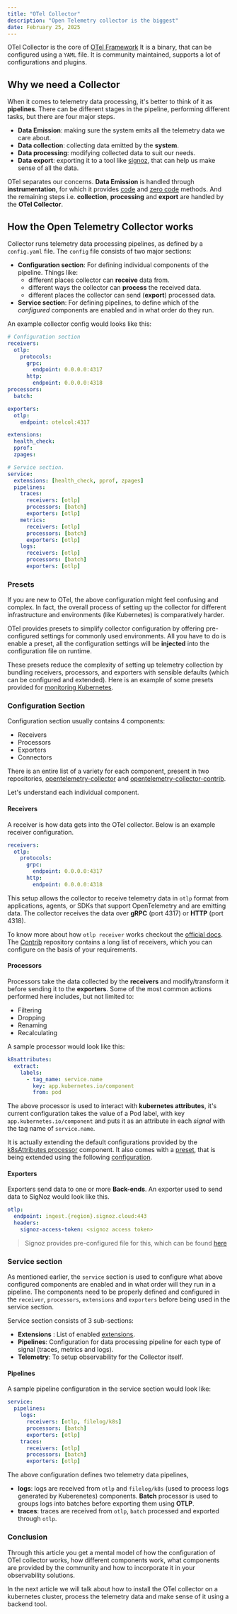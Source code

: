 ```yaml
---
title: "OTel Collector"
description: "Open Telemetry collector is the biggest"
date: February 25, 2025
---
```


OTel Collector is the core of [OTel Framework](/writings/tech/observability/observability-101)
It is a binary, that can be configured using a `YAML` file. It is community maintained,
supports a lot of configurations and plugins.

## Why we need a Collector

When it comes to telemetry data processing, it's better to think of it as **pipelines**.
There can be different stages in the pipeline, performing different tasks, but there
are four major steps.

- **Data Emission**: making sure the system emits all the telemetry data we care
  about.
- **Data collection**: collecting data emitted by the **system**.
- **Data processing**: modifying collected data to suit our needs.
- **Data export**: exporting it to a tool like [signoz](https://signoz.io), that
  can help us make sense of all the data.

OTel separates our concerns. **Data Emission** is handled through **instrumentation**,
for which it provides [code](https://opentelemetry.io/docs/languages/) and
[zero code](https://opentelemetry.io/docs/zero-code/) methods. And the remaining
steps i.e. **collection**, **processing** and **export** are handled
by the **OTel Collector**.

## How the Open Telemetry Collector works

Collector runs telemetry data processing pipelines, as defined by a `config.yaml`
file. The `config` file consists of two major sections:

- **Configuration section**: For defining individual components of the pipeline.
  Things like:
  - different places collector can **receive** data from.
  - different ways the collector can **process** the received data.
  - different places the collector can send (**export**) processed data.
- **Service section**: For defining pipelines, to define which of
  the _configured_ components are enabled and in what order
  do they run.

An example collector config would looks like this:

```yaml
# Configuration section
receivers:
  otlp:
    protocols:
      grpc:
        endpoint: 0.0.0.0:4317
      http:
        endpoint: 0.0.0.0:4318
processors:
  batch:

exporters:
  otlp:
    endpoint: otelcol:4317

extensions:
  health_check:
  pprof:
  zpages:

# Service section.
service:
  extensions: [health_check, pprof, zpages]
  pipelines:
    traces:
      receivers: [otlp]
      processors: [batch]
      exporters: [otlp]
    metrics:
      receivers: [otlp]
      processors: [batch]
      exporters: [otlp]
    logs:
      receivers: [otlp]
      processors: [batch]
      exporters: [otlp]
```

### Presets

If you are new to OTel, the above configuration might feel confusing and complex.
In fact, the overall process of setting up the collector for different infrastructure
and environments (like Kubernetes) is comparatively harder.

OTel provides presets to simplify collector configuration by offering pre-configured
settings for commonly used environments. All you have to do is enable a preset, all
the configuration settings will be **injected** into the configuration file on runtime.

These presets reduce the complexity of setting up telemetry collection by bundling
receivers, processors, and exporters with sensible defaults (which can be configured
and extended). Here is an example of some presets provided for [monitoring Kubernetes](https://opentelemetry.io/docs/platforms/kubernetes/helm/collector/#presets).

### Configuration Section

Configuration section usually contains 4 components:

- Receivers
- Processors
- Exporters
- Connectors

There is an entire list of a variety for each component, present in two repositories,
[opentelemetry-collector](https://github.com/open-telemetry/opentelemetry-collector/tree/main)
and
[opentelemetry-collector-contrib](https://github.com/open-telemetry/opentelemetry-collector-contrib/tree/main).

Let's understand each individual component.

#### Receivers

A receiver is how data gets into the OTel collector. Below is an example receiver
configuration.

```yaml
receivers:
  otlp:
    protocols:
      grpc:
        endpoint: 0.0.0.0:4317
      http:
        endpoint: 0.0.0.0:4318
```

This setup allows the collector to receive telemetry data in `otlp` format
from applications, agents, or SDKs that support OpenTelemetry and are emitting
data. The collector receives the data over **gRPC** (port 4317) or
**HTTP** (port 4318).

To know more about how `otlp receiver` works checkout the [official docs](https://github.com/open-telemetry/opentelemetry-collector/blob/main/receiver/otlpreceiver/README.md).
The [Contrib](https://github.com/open-telemetry/opentelemetry-collector-contrib)
repository contains a long list of receivers, which you can configure on the basis
of your requirements.

#### Processors

Processors take the data collected by the **receivers** and modify/transform it before
sending it to the **exporters**. Some of the most common actions performed here includes,
but not limited to:

- Filtering
- Dropping
- Renaming
- Recalculating

A sample processor would look like this:

```yaml
k8sattributes:
  extract:
    labels:
      - tag_name: service.name
        key: app.kubernetes.io/component
        from: pod
```

The above processor is used to interact with **kubernetes attributes**, it's current
configuration takes the value of a Pod label, with key `app.kubernetes.io/component`
and puts it as an attribute in each _signal_ with the tag name of `service.name`.

It is actually extending the default configurations provided by the [k8sAttributes
processor](https://github.com/open-telemetry/opentelemetry-collector-contrib/blob/main/processor/k8sattributesprocessor/README.md#extracting-attributes-from-pod-labels-and-annotations)
component. It also comes with a [preset](https://opentelemetry.io/docs/platforms/kubernetes/helm/collector/#kubernetes-attributes-preset),
that is being extended using the following [configuration](https://github.com/open-telemetry/opentelemetry-collector-contrib/blob/main/processor/k8sattributesprocessor/README.md#extracting-attributes-from-pod-labels-and-annotations).

#### Exporters

Exporters send data to one or more **Back-ends**. An exporter used to send data to
SigNoz would look like this.

```yaml
otlp:
  endpoint: ingest.{region}.signoz.cloud:443
  headers:
    signoz-access-token: <signoz access token>
```

> Signoz provides pre-configured file for this, which can be found [here](https://signoz.io/docs/tutorial/kubernetes-infra-metrics/#install-k8s-infra-chart)

### Service section

As mentioned earlier, the `service` section is used to configure what
above configured components are enabled and in what order will they run in a pipeline.
The components need to be properly defined and configured in the
`receiver`, `processors`, `extensions` and `exporters` before being used in the
service section.

Service section consists of 3 sub-sections:

- **Extensions** : List of enabled [extensions](https://opentelemetry.io/docs/zero-code/java/agent/extensions/).
- **Pipelines**: Configuration for data processing pipeline for each type
  of signal (traces, metrics and logs).
- **Telemetry**: To setup observability for the Collector itself.

#### **Pipelines**

A sample pipeline configuration in the service section would look like:

```yaml
service:
  pipelines:
    logs:
      receivers: [otlp, filelog/k8s]
      processors: [batch]
      exporters: [otlp]
    traces:
      receivers: [otlp]
      processors: [batch]
      exporters: [otlp]
```

The above configuration defines two telemetry data pipelines,

- **logs**: logs are received from `otlp` and `filelog/k8s` (used
  to process logs generated by Kuberenetes) components. **Batch** processor
  is used to groups logs into batches before exporting them using **OTLP**.
- **traces**: traces are received from `otlp`, `batch` processed and
  exported through `otlp`.

### Conclusion

Through this article you get a mental model of how the configuration of OTel collector
works, how different components work, what components are provided by the
community and how to incorporate it in your observability solutions.

In the next article we will talk about how to install the OTel collector on a
kubernetes cluster, process the telemetry data and make sense of it using a
backend tool.
